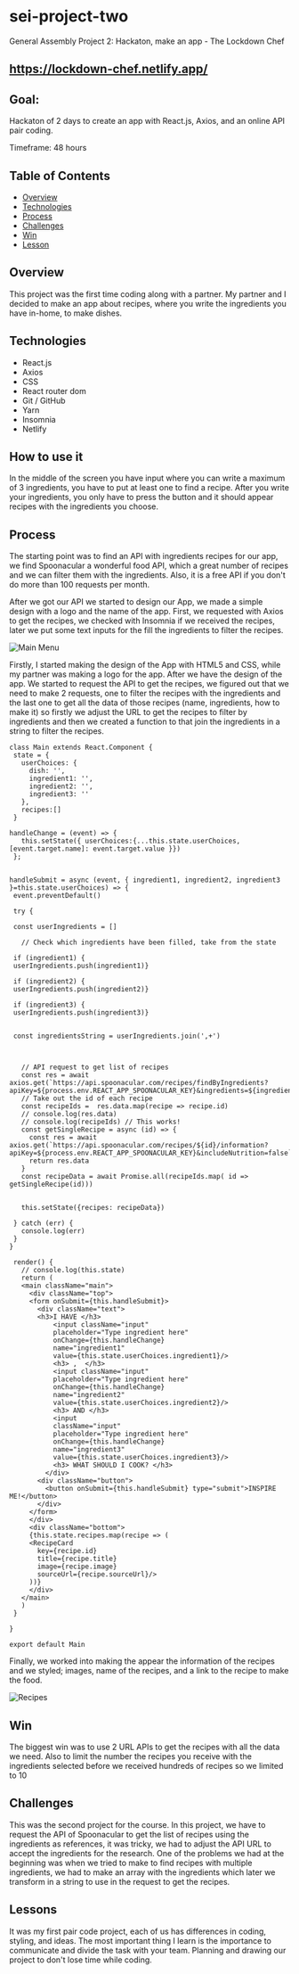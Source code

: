 # sei-project-two
 
General Assembly Project 2: Hackaton, make an app - The Lockdown Chef
 
## https://lockdown-chef.netlify.app/
 
## Goal:
Hackaton of 2 days to create an app with React.js, Axios, and an online API pair coding.
 
Timeframe: 48 hours
 
## Table of Contents
 
- [Overview](#overview)
- [Technologies](#technologies)
- [Process](#process)
- [Challenges](#challenges)
- [Win](#win)
- [Lesson](#lesson)
 
## Overview
 
This project was the first time coding along with a partner. My partner and I decided to make an app about recipes, where you write the ingredients you have in-home, to make dishes.
 
## Technologies
 
- React.js
- Axios
- CSS
- React router dom
- Git / GitHub
- Yarn
- Insomnia
- Netlify
 
## How to use it
 
In the middle of the screen you have input where you can write a maximum of 3 ingredients, you have to put at least one to find a recipe. After you write your ingredients, you only have to press the button and it should appear recipes with the ingredients you choose.
 
## Process
 
The starting point was to find an API with ingredients recipes for our app, we find Spoonacular a wonderful food API, which a great number of recipes and we can filter them with the ingredients. Also, it is a free API if you don't do more than 100 requests per month.
 
After we got our API we started to design our App, we made a simple design with a logo and the name of the app. First, we requested with Axios to get the recipes, we checked with Insomnia if we received the recipes, later we put some text inputs for the fill the ingredients to filter the recipes.
 
![Main Menu](src/assets/main.png)
 
Firstly, I started making the design of the App with HTML5 and CSS, while my partner was making a logo for the app. After we have the design of the app. We started to request the API to get the recipes, we figured out that we need to make 2 requests, one to filter the recipes with the ingredients and the last one to get all the data of those recipes (name, ingredients, how to make it) so firstly we adjust the URL to get the recipes to filter by ingredients and then we created a function to that join the ingredients in a string to filter the recipes.
 
 
```
class Main extends React.Component {
 state = {
   userChoices: {
     dish: '',
     ingredient1: '',
     ingredient2: '',
     ingredient3: ''
   },
   recipes:[]
 }
 
handleChange = (event) => {
   this.setState({ userChoices:{...this.state.userChoices, [event.target.name]: event.target.value }})
 };
 
 
handleSubmit = async (event, { ingredient1, ingredient2, ingredient3 }=this.state.userChoices) => {
 event.preventDefault()
 
 try {
 
 const userIngredients = []
 
   // Check which ingredients have been filled, take from the state
 
 if (ingredient1) {
 userIngredients.push(ingredient1)}
 
 if (ingredient2) {
 userIngredients.push(ingredient2)}
 
 if (ingredient3) {
 userIngredients.push(ingredient3)}
 
 
 const ingredientsString = userIngredients.join(',+')
 
 
 
   // API request to get list of recipes
   const res = await axios.get(`https://api.spoonacular.com/recipes/findByIngredients?apiKey=${process.env.REACT_APP_SPOONACULAR_KEY}&ingredients=${ingredientsString}&number=10`)
   // Take out the id of each recipe
   const recipeIds =  res.data.map(recipe => recipe.id)
   // console.log(res.data)
   // console.log(recipeIds) // This works!
   const getSingleRecipe = async (id) => { 
     const res = await  axios.get(`https://api.spoonacular.com/recipes/${id}/information?apiKey=${process.env.REACT_APP_SPOONACULAR_KEY}&includeNutrition=false`)
     return res.data
   }
   const recipeData = await Promise.all(recipeIds.map( id => getSingleRecipe(id)))
 
 
   this.setState({recipes: recipeData})
 
 } catch (err) {
   console.log(err)
 }
}
 
 render() {
   // console.log(this.state)
   return (
   <main className="main">
     <div className="top">
     <form onSubmit={this.handleSubmit}>
       <div className="text">
       <h3>I HAVE </h3>
           <input className="input"
           placeholder="Type ingredient here"
           onChange={this.handleChange}
           name="ingredient1"
           value={this.state.userChoices.ingredient1}/>
           <h3> ,  </h3>
           <input className="input"
           placeholder="Type ingredient here"
           onChange={this.handleChange}
           name="ingredient2"
           value={this.state.userChoices.ingredient2}/>
           <h3> AND </h3> 
           <input
           className="input"
           placeholder="Type ingredient here"
           onChange={this.handleChange}
           name="ingredient3"
           value={this.state.userChoices.ingredient3}/>
           <h3> WHAT SHOULD I COOK? </h3>
         </div> 
       <div className="button">
         <button onSubmit={this.handleSubmit} type="submit">INSPIRE ME!</button>
       </div>
     </form>
     </div>
     <div className="bottom">
     {this.state.recipes.map(recipe => (
     <RecipeCard
       key={recipe.id}
       title={recipe.title}
       image={recipe.image}
       sourceUrl={recipe.sourceUrl}/>
     ))}
     </div>
   </main>
   )
 }
 
}

export default Main
```

Finally, we worked into making the appear the information of the recipes and we styled; images, name of the recipes, and a link to the recipe to make the food.

![Recipes](src/assets/recipes.png)

## Win

The biggest win was to use 2 URL APIs to get the recipes with all the data we need. Also to limit the number the recipes you receive with the ingredients selected before we received hundreds of recipes so we limited to 10

## Challenges

This was the second project for the course. In this project, we have to request the API of Spoonacular to get the list of recipes using the ingredients as references, it was tricky, we had to adjust the API URL to accept the ingredients for the research. One of the problems we had at the beginning was when we tried to make to find recipes with multiple ingredients, we had to make an array with the ingredients which later we transform in a string to use in the request to get the recipes.

## Lessons

It was my first pair code project, each of us has differences in coding, styling, and ideas. The most important thing I learn is the importance to communicate and divide the task with your team. Planning and drawing our project to don't lose time while coding.
